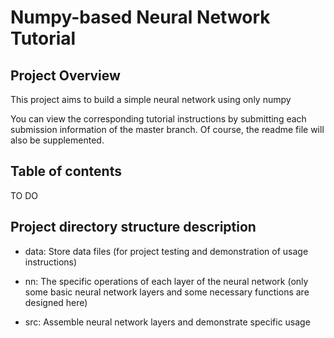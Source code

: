 # Numpy-based Neural Network Tutorial

##  Project Overview

This project aims to build a simple neural network using only numpy

You can view the corresponding tutorial instructions by submitting each submission information of the master branch. Of course, the readme file will also be supplemented.

## Table of contents

TO DO

## Project directory structure description

* data: Store data files (for project testing and demonstration of usage instructions)

* nn: The specific operations of each layer of the neural network (only some basic neural network layers and some necessary functions are designed here)

* src: Assemble neural network layers and demonstrate specific usage
